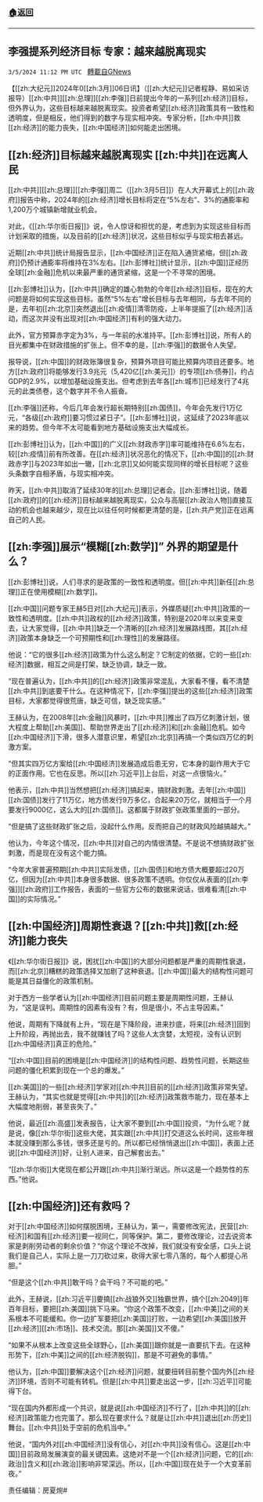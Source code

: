 ###  [:house:返回](README.md)
---


## 李强提系列经济目标 专家：越来越脱离现实
`3/5/2024 11:12 PM UTC ` [轉載自GNews](https://gnews.org/articles/2368527)

【[[zh:大纪元]]2024年0[[zh:3月]]06日讯】（[[zh:大纪元]]记者程静、易如采访报导）[[zh:中共]][[zh:总理]][[zh:李强]]日前提出今年的一系列[[zh:经济]]目标，但外界认为，这些目标越来越脱离现实。投资者希望[[zh:经济]]政策具有一致性和透明度，但是相反，他们得到的数字与现实相冲突。专家分析，[[zh:中共]]救[[zh:经济]]的能力丧失，[[zh:中国经济]]如何能走出困境。

## [[zh:经济]]目标越来越脱离现实 [[zh:中共]]在远离人民

[[zh:中共]][[zh:总理]][[zh:李强]]周二（[[zh:3月5日]]）在人大开幕式上的[[zh:政府]]报告中称，2024年的[[zh:经济]]增长目标将定在“5%左右”、3%的通膨率和1,200万个城镇新增就业机会。

对此，《[[zh:华尔街日报]]》说，令人惊讶和担忧的是，考虑到为实现这些目标而计划采取的措施，以及目前的[[zh:经济]]状况，这些目标似乎与现实相去甚远。

近期[[zh:中共]]统计局报告显示，[[zh:中国经济]]正在陷入通货紧缩，但[[zh:政府]]仍预计通膨率将维持在3%左右。[[zh:彭博社]]统计显示，[[zh:中国]]正经历全球[[zh:金融]]危机以来最严重的通货紧缩，这是一个不寻常的困境。

[[zh:彭博社]]认为，[[zh:中共]]确定的雄心勃勃的今年[[zh:经济]]目标，现在的大问题是将如何实现这些目标。虽然“5%左右”增长目标与去年相同，与去年不同的是，去年初[[zh:北京]]突然退出[[zh:疫情]]清零防疫，上半年提振了[[zh:经济]]活动，而这次并没有出现对[[zh:中国经济]]有利的强大动力。

此外，官方预算赤字定为3%，与一年前的水准持平。[[zh:彭博社]]说，所有人的目光都集中在财政措施的扩张上。但不幸的是，[[zh:李强]]的数据令人失望。

报导说，[[zh:中国]]的财政账簿很复杂，预算外项目可能比预算内项目还要多。地方[[zh:政府]]将能够发行3.9兆元（5,420亿[[zh:美元]]）的专项[[zh:债券]]，约占GDP的2.9%，以增加基础设施支出。但考虑到去年各[[zh:城市]]已经发行了4兆元的此类债卷，这个数字并不令人振奋。

[[zh:李强]]还称，今后几年会发行超长期特别[[zh:国债]]，今年会先发行1万亿元，“各级[[zh:政府]]要习惯过紧日子”。[[zh:彭博社]]说，这延续了2023年底以来的趋势。但今年不太可能看到地方基础设施支出大幅成长。

[[zh:彭博社]]认为，[[zh:中国]]的广义[[zh:财政赤字]]率可能维持在6.6%左右，较[[zh:疫情]]前有所改善。在[[zh:经济]]状况恶化的情况下，[[zh:中国]]的[[zh:财政赤字]]与2023年如出一辙，[[zh:北京]]又如何能实现同样的增长目标呢？这些头条数字自相矛盾，与现实相冲突。

昨天，[[zh:中共]]取消了延续30年的[[zh:总理]]记者会。[[zh:彭博社]]说，随着[[zh:政府]]的[[zh:经济]]目标越来越脱离现实，公众与高层[[zh:政治人物]]直接互动的机会也越来越少，现在比以往任何时候都更清楚的是，[[zh:共产党]]正在远离自己的人民。

## [[zh:李强]]展示“模糊[[zh:数学]]” 外界的期望是什么？

[[zh:彭博社]]说，人们寻求的是政策的一致性和透明度。但[[zh:中共]]新任[[zh:总理]]正在使用模糊[[zh:数学]]。

[[zh:中国]]问题专家王赫5日对[[zh:大纪元]]表示，外媒质疑[[zh:中共]]政策的一致性和透明度。[[zh:中共]]政权的[[zh:经济]]政策，特别是2020年以来变来变去，让大家觉得，[[zh:中共]]缺乏一个清晰的[[zh:经济]]发展路线图，其[[zh:经济]]政策本身缺乏一个可预期性和[[zh:理性]]的发展路径。

他说：“它的很多[[zh:经济]]政策为什么这么制定？它制定的依据，它的一些[[zh:经济]]数据，相互之间是打架，缺乏协调，缺乏一致。

“现在普遍认为，[[zh:中共]]的[[zh:经济]]政策非常混乱，大家看不懂，看不清楚[[zh:中共]]到底要干什么。在这种情况下，[[zh:李强]]提出的这些[[zh:经济]]政策目标，大家都觉得很荒唐，缺乏可信，缺乏现实感。”

王赫认为，在2008年[[zh:金融]]风暴时，[[zh:中共]]推出了四万亿刺激计划，很大程度上帮助[[zh:美国]]、帮助世界走出了[[zh:经济]]和[[zh:金融]]危机。如今[[zh:中国经济]]下滑，很多人潜意识里，希望[[zh:北京]]再搞一个类似四万亿的刺激方案。

“但其实四万亿方案给[[zh:中国经济]]发展造成后患无穷，它本身的副作用大于它的正面作用。它也在反思。所以[[zh:习近平]]上台后，对这一点很恼火。”

他表示，[[zh:中共]]当然想把[[zh:经济]]搞起来，搞财政刺激。去年[[zh:中国]][[zh:国债]]发行了11万亿，地方债发行9万多亿，合起来20万亿，就相当于一个月要发行9000亿，这么大的[[zh:国债]]。这都属于财政扩张政策里面的一部分。

“但是搞了这些财政扩张之后，没起什么作用。反而把自己的财政风险越搞越大。”

他认为，今年这个情况，[[zh:中共]]对自己的内情很清楚。不是说不想搞财政扩张刺激，而是现在没有这个能力搞。

“今年大家普遍预期[[zh:中共]]实际发债，[[zh:国债]]和地方债大概要超过20万亿，但因为[[zh:中共]]本身很多数据、很多政策不透明。你仅仅从表面的[[zh:李强]][[zh:政府]]工作报告，表面的一些官方公布的数据来说话，很难看清[[zh:中国]]的实际情况。”

## [[zh:中国经济]]周期性衰退？[[zh:中共]]救[[zh:经济]]能力丧失

《[[zh:华尔街日报]]》说，困扰[[zh:中国]]的大部分问题都是严重的周期性衰退，而[[zh:北京]]糟糕的政策选择又加剧了这种衰退。[[zh:中国]]最大的结构性问题可能是其日益僵化的政策机制。

对于西方一些学者认为[[zh:中国经济]]目前问题主要是周期性问题，王赫认为，“这是误判。周期性的因素有没有？有，但是很小，不占主导因素。”

他说，周期有下降就有上升，“现在是下降阶段，进来抄底，将来[[zh:经济]]回到上升阶段，再抛出去，我不就赚钱了吗？这些人太贪婪，太短视，没有认识到[[zh:中国经济]]真正的危险。”

“[[zh:中国]]目前的困境是[[zh:中国经济]]的结构性问题、趋势性问题，长期这些问题的僵化积累到现在一个总的爆发。”

[[zh:美国]]的一些[[zh:经济]]学家对[[zh:中共]]目前的[[zh:经济]]政策非常失望。王赫认为，“其实也就是觉得[[zh:中共]]的[[zh:经济]]政策救市能力，现在基本上大幅度地削弱，甚至丧失了。”

他说，最近[[zh:高盛]]发表报告，让大家不要到[[zh:中国]]投资，“为什么呢？就是说，像[[zh:华尔街]]这些大佬，其实跟[[zh:中共]]打交道这么长时间，这些年根本就没赚到那么多钱，很多还是亏的。所以都已经悄悄退出[[zh:中国]]，表面上还说[[zh:中国经济]]好，让别人进来，自己解套出去。”

“[[zh:华尔街]]大佬现在都公开跟[[zh:中共]]渐行渐远。所以这是一个趋势性的东西。”他说。

## [[zh:中国经济]]还有救吗？

对于[[zh:中国经济]]如何摆脱困境，王赫认为，第一，需要修改宪法，民营[[zh:经济]]和国有[[zh:经济]]要一视同仁，同等保护。第二，要修改理论，过去说资本家是剥削劳动者的剩余价值？“你这个理论不改掉，我们就没有安全感，口头上说我们是自己人，实际上是一刀刀砍过来，砍得大家七零八落的，每个人都提心吊胆。”

“但是这个[[zh:中共]]敢干吗？会干吗？不可能的吧。”

此外，王赫说，[[zh:习近平]]要搞[[zh:战狼外交]]独霸世界，搞个[[zh:2049]]年百年目标，要把[[zh:美国]]挑下马来。“你这个政策不改变，[[zh:中美]]之间的关系根本不可能缓和。你一边扩军要把[[zh:美国]]打败，一边希望[[zh:美国]]放开[[zh:经济]][[zh:市场]]、技术交流。那[[zh:美国]]又不傻。”

“如果不从根本上改变这些全球野心，[[zh:美国]]跟你就是一直要抗下去。在这种形势下，[[zh:中美]]之间的[[zh:经济脱钩]]，那是不可避免的事情。”

他认为，[[zh:中国]]要解决这个[[zh:经济]]问题，就要扭转目前整个国内外[[zh:经济]]环境，否则不可能有转机。但是[[zh:中共]]要走出这一步，[[zh:习近平]]可能得下台。

“现在国内外都形成一个共识，就是说[[zh:中国经济]]不行了，[[zh:中共]]的[[zh:经济]]政策能力也完蛋了。那么现在要求什么？就是让[[zh:中共]]退出[[zh:历史]]舞台。[[zh:中共]]处于空前的危机当中。”

他说，“国内外对[[zh:中国经济]]没有信心，对[[zh:中共]]没有信心。这是[[zh:中国]]目前政局发展演变的最关键因素。这绝对不是一个[[zh:经济]]问题，它的[[zh:政治]]含义和[[zh:政治]]影响非常深远。所以，[[zh:中国]]现在处于一个大变革前夜。”

责任编辑：房夏焥#

